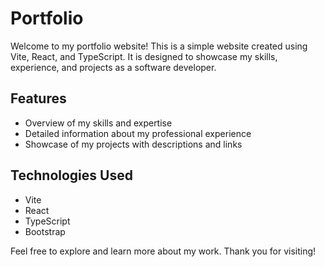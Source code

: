 # Portfolio

Welcome to my portfolio website! This is a simple website created using Vite, React, and TypeScript. It is designed to showcase my skills, experience, and projects as a software developer.

## Features

- Overview of my skills and expertise
- Detailed information about my professional experience
- Showcase of my projects with descriptions and links

## Technologies Used

- Vite
- React
- TypeScript
- Bootstrap

Feel free to explore and learn more about my work. Thank you for visiting!
